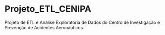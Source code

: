 # Projeto_ETL_CENIPA
Projeto de ETL e Análise Exploratória de Dados do Centro de Investigação e Prevenção de Acidentes Aeronáuticos.

